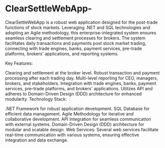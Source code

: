 # ClearSettleWebApp-
ClearSettleWebApp is a robust web application designed for the post-trade functions of stock markets. Leveraging .NET and SQL technologies and adopting an Agile methodology, this enterprise-integrated system ensures seamless clearing and settlement processes for brokers. The system facilitates daily transactions and payments post stock market trading, connecting with trade engines, banks, payment services, pre-trade platforms, brokers' applications, and reporting systems.

Key Features:

Clearing and settlement at the broker level.
Robust transaction and payment processing after each trading day.
Multi-level reporting for CEO, managers, brokers, and stakeholders.
Integration with trade engines, banks, payment services, pre-trade platforms, and brokers' applications.
Utilizes API and adheres to Domain-Driven Design (DDD) architecture for enhanced modularity.
Technology Stack:

.NET Framework for robust application development.
SQL Database for efficient data management.
Agile Methodology for iterative and collaborative development.
API Integration for seamless communication with external systems.
Domain-Driven Design (DDD) architecture for modular and scalable design.
Web Services:
Several web services facilitate real-time communication with various systems, ensuring effective integration and data exchange.

